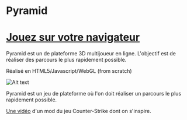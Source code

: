 # Pyramid 
# [Jouez sur votre navigateur](http://www.bazia.net:1326/ "http://www.bazia.net:1326/")

Pyramid est un de plateforme 3D multijoueur en ligne.
L'objectif est de réaliser des parcours le plus rapidement possible. 

Réalisé en HTML5/Javascript/WebGL (from scratch)

![Alt text](https://raw.githubusercontent.com/xviniette/Pyramid/master/splash.png)

Pyramid est un jeu de plateforme où l'on doit réaliser un parcours le plus rapidement possible.

[Une vidéo](https://www.youtube.com/watch?v=XQ-hyYrXqfk "Vidéo youtube") d'un mod du jeu Counter-Strike dont on s'inspire.